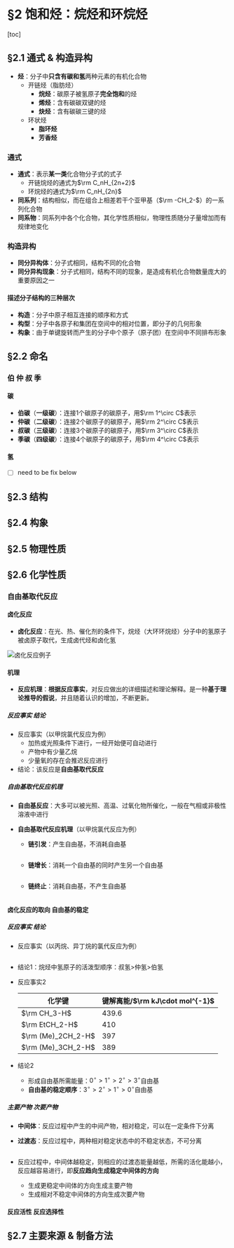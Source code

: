 # §2 饱和烃：烷烃和环烷烃

[toc]

## §2.1 通式 & 构造异构

* **烃**：分子中**只含有碳和氢**两种元素的有机化合物
  * 开链烃（脂肪烃）
    * **烷烃**：碳原子被氢原子**完全饱和**的烃
    * **烯烃**：含有碳碳双键的烃
    * **炔烃**：含有碳碳三键的烃
  * 环状烃
    * **脂环烃**
    * **芳香烃**

### 通式

* **通式**：表示**某一类**化合物分子式的式子
  * 开链烷烃的通式为$\rm C_nH_{2n+2}$
  * 环烷烃的通式为$\rm C_nH_{2n}$
* **同系列**：结构相似，而在组合上相差若干个亚甲基（$\rm -CH_2-$）的一系列化合物
* **同系物**：同系列中各个化合物，其化学性质相似，物理性质随分子量增加而有规律地变化

### 构造异构

* **同分异构体**：分子式相同，结构不同的化合物
* **同分异构现象**：分子式相同，结构不同的现象，是造成有机化合物数量庞大的重要原因之一

#### 描述分子结构的三种层次

* **构造**：分子中原子相互连接的顺序和方式
* **构型**：分子中各原子和集团在空间中的相对位置，即分子的几何形象
* **构象**：由于单键旋转而产生的分子中个原子（原子团）在空间中不同排布形象

## §2.2 命名

### 伯 仲 叔 季

#### 碳

* **伯碳**（**一级碳**）：连接1个碳原子的碳原子，用$\rm 1^\circ C$表示
* **仲碳**（**二级碳**）：连接2个碳原子的碳原子，用$\rm 2^\circ C$表示
* **叔碳**（**三级碳**）：连接3个碳原子的碳原子，用$\rm 3^\circ C$表示
* **季碳**（**四级碳**）：连接4个碳原子的碳原子，用$\rm 4^\circ C$表示

#### 氢

* [ ] need to be fix below

## §2.3 结构



## §2.4 构象



## §2.5 物理性质



## §2.6 化学性质

### 自由基取代反应

#### 卤化反应

* **卤化反应**：在光、热、催化剂的条件下，烷烃（大环环烷烃）分子中的氢原子被卤原子取代，生成卤代烃和卤化氢

![卤化反应例子]()

#### 机理

* **反应机理**：**根据反应事实**，对反应做出的详细描述和理论解释。是一种**基于理论推导的假说**，并且随着认识的增加，不断更新。

##### 反应事实 结论

* 反应事实（以甲烷氯代反应为例）
  * 加热或光照条件下进行，一经开始便可自动进行
  * 产物中有少量乙烷
  * 少量氧的存在会推迟反应进行
* 结论：该反应是**自由基取代反应**

##### 自由基取代反应机理

* **自由基反应**：大多可以被光照、高温、过氧化物所催化，一般在气相或非极性溶液中进行

* **自由基取代反应机理**（以甲烷氯代反应为例）

  * **链引发**：产生自由基，不消耗自由基

    ![]()

  * **链增长**：消耗一个自由基的同时产生另一个自由基

    ![]()

  * **链终止**：消耗自由基，不产生自由基

    ![]()

#### 卤化反应的取向 自由基的稳定

##### 反应事实 结论

* 反应事实（以丙烷、异丁烷的氯代反应为例）

  ![]()

* 结论1：烷烃中氢原子的活泼型顺序：叔氢>仲氢>伯氢

* 反应事实2

  | 化学键             | 键解离能/$\rm kJ\cdot mol^{-1}$ |
  | ------------------ | ------------------------------- |
  | $\rm CH_3-H$       | 439.6                           |
  | $\rm EtCH_2-H$     | 410                             |
  | $\rm (Me)_2CH_2-H$ | 397                             |
  | $\rm (Me)_3CH_2-H$ | 389                             |

* 结论2

  * 形成自由基所需能量：$0^\circ > 1^\circ > 2^\circ > 3^\circ$自由基
  * **自由基的稳定顺序**：$3^\circ > 2^\circ > 1^\circ > 0^\circ$自由基

##### 主要产物 次要产物

* **中间体**：反应过程中产生的中间产物，相对稳定，可以在一定条件下分离

* **过渡态**：反应过程中，两种相对稳定状态中的不稳定状态，不可分离

  ![]()

* 反应过程中，中间体越稳定，则相应的过渡态能量越低，所需的活化能越小，反应越容易进行，即**反应趋向生成稳定中间体的方向**
  * 生成更稳定中间体的方向生成主要产物
  * 生成相对不稳定中间体的方向生成次要产物

#### 反应活性 反应选择性



## §2.7 主要来源 & 制备方法



